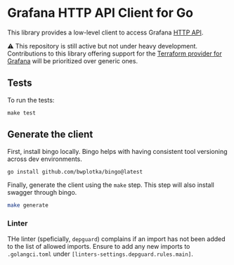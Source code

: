 # Grafana HTTP API Client for Go

This library provides a low-level client to access Grafana [HTTP API](https://grafana.com/docs/grafana/latest/http_api/).

:warning: This repository is still active but not under heavy development.
Contributions to this library offering support for the [Terraform provider for Grafana](https://github.com/grafana/terraform-provider-grafana) will be prioritized over generic ones.

## Tests

To run the tests:

```
make test
```

## Generate the client

First, install bingo locally. Bingo helps with having consistent tool versioning across dev environments.
```bash
go install github.com/bwplotka/bingo@latest
```

Finally, generate the client using the `make` step. This step will also install swagger through bingo.
```bash
make generate
```

### Linter

THe linter (speficially, `depguard`) complains if an import has not been added to the list of allowed imports. Ensure to add any new imports to `.golangci.toml` under `[linters-settings.depguard.rules.main]`.
